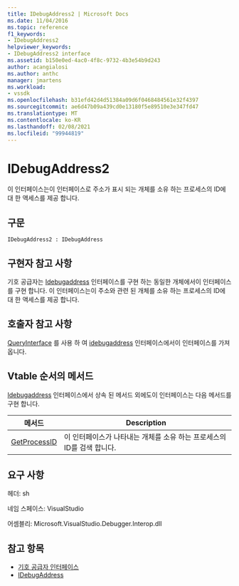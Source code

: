 ```yaml
---
title: IDebugAddress2 | Microsoft Docs
ms.date: 11/04/2016
ms.topic: reference
f1_keywords:
- IDebugAddress2
helpviewer_keywords:
- IDebugAddress2 interface
ms.assetid: b150e0ed-4ac0-4f8c-9732-4b3e54b9d243
author: acangialosi
ms.author: anthc
manager: jmartens
ms.workload:
- vssdk
ms.openlocfilehash: b31efd42d4d51384a09d6f0468484561e32f4397
ms.sourcegitcommit: ae6d47b09a439cd0e13180f5e89510e3e347fd47
ms.translationtype: MT
ms.contentlocale: ko-KR
ms.lasthandoff: 02/08/2021
ms.locfileid: "99944819"
---
```

# <a name="idebugaddress2"></a>IDebugAddress2
이 인터페이스는이 인터페이스로 주소가 표시 되는 개체를 소유 하는 프로세스의 ID에 대 한 액세스를 제공 합니다.

## <a name="syntax"></a>구문

```
IDebugAddress2 : IDebugAddress
```

## <a name="notes-for-implementers"></a>구현자 참고 사항
 기호 공급자는 [Idebugaddress](../../../extensibility/debugger/reference/idebugaddress.md) 인터페이스를 구현 하는 동일한 개체에서이 인터페이스를 구현 합니다. 이 인터페이스는이 주소와 관련 된 개체를 소유 하는 프로세스의 ID에 대 한 액세스를 제공 합니다.

## <a name="notes-for-callers"></a>호출자 참고 사항
 [QueryInterface](/cpp/atl/queryinterface) 를 사용 하 여 [idebugaddress](../../../extensibility/debugger/reference/idebugaddress.md) 인터페이스에서이 인터페이스를 가져옵니다.

## <a name="methods-in-vtable-order"></a>Vtable 순서의 메서드
 [Idebugaddress](../../../extensibility/debugger/reference/idebugaddress.md) 인터페이스에서 상속 된 메서드 외에도이 인터페이스는 다음 메서드를 구현 합니다.

|메서드|Description|
|------------|-----------------|
|[GetProcessID](../../../extensibility/debugger/reference/idebugaddress2-getprocessid.md)|이 인터페이스가 나타내는 개체를 소유 하는 프로세스의 ID를 검색 합니다.|

## <a name="requirements"></a>요구 사항
 헤더: sh

 네임 스페이스: VisualStudio

 어셈블리: Microsoft.VisualStudio.Debugger.Interop.dll

## <a name="see-also"></a>참고 항목
- [기호 공급자 인터페이스](../../../extensibility/debugger/reference/symbol-provider-interfaces.md)
- [IDebugAddress](../../../extensibility/debugger/reference/idebugaddress.md)
